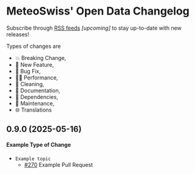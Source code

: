 # MeteoSwiss' Open Data Changelog

Subscribe through [RSS feeds](...) *[upcoming]* to stay up-to-date with new releases!

Types of changes are
- :boom: Breaking Change,
- :rocket: New Feature,
- :bug: Bug Fix,
- :running_woman: Performance,
- :high_brightness: Cleaning,
- :memo: Documentation,
- :robot: Dependencies,
- :wrench: Maintenance,
- :globe_with_meridians: Translations


## 0.9.0 (2025-05-16)

#### Example Type of Change

- `Example topic`
  - [#270](https://github.com/MeteoSwiss/opendata/pull/270/) Example Pull Request
